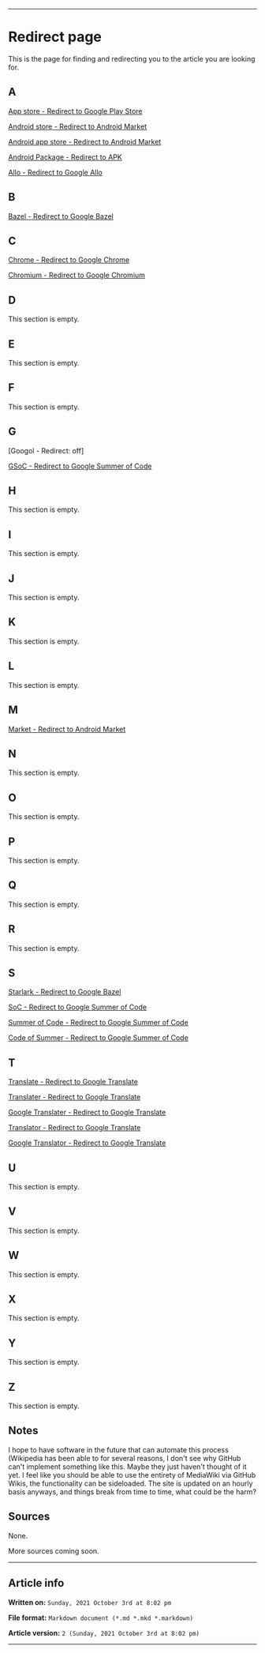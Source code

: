 
***

# Redirect page

This is the page for finding and redirecting you to the article you are looking for.

## A

[App store - Redirect to Google Play Store](https://github.com/seanpm2001/Degoogle-your-life/wiki/Google-play-store/)

[Android store - Redirect to Android Market](https://github.com/seanpm2001/Degoogle-your-life/wiki/Android-market/)

[Android app store - Redirect to Android Market](https://github.com/seanpm2001/Degoogle-your-life/wiki/Android-market/)

[Android Package - Redirect to APK](https://github.com/seanpm2001/Degoogle-your-life/wiki/APK/)

[Allo - Redirect to Google Allo](https://github.com/seanpm2001/Degoogle-your-life/wiki/Google-Allo/)

## B

[Bazel - Redirect to Google Bazel](https://github.com/seanpm2001/Degoogle-your-life/wiki/Google-Bazel/)

## C

[Chrome - Redirect to Google Chrome](https://github.com/seanpm2001/Degoogle-your-life/wiki/Google-Chrome/)

[Chromium - Redirect to Google Chromium](https://github.com/seanpm2001/Degoogle-your-life/wiki/Google-Chromium/)

## D

This section is empty.

## E

This section is empty.

## F

This section is empty.

## G

[Googol - Redirect: off]

[GSoC - Redirect to Google Summer of Code](https://github.com/seanpm2001/Degoogle-your-life/wiki/Google-Summer-of-Code/)

## H

This section is empty.

## I

This section is empty.

## J

This section is empty.

## K

This section is empty.

## L

This section is empty.

## M

[Market - Redirect to Android Market](https://github.com/seanpm2001/Degoogle-your-life/wiki/Market/)

## N

This section is empty.

## O

This section is empty.

## P

This section is empty.

## Q

This section is empty.

## R

This section is empty.

## S

[Starlark - Redirect to Google Bazel](https://github.com/seanpm2001/Degoogle-your-life/wiki/Google-Bazel/)

[SoC - Redirect to Google Summer of Code](https://github.com/seanpm2001/Degoogle-your-life/wiki/Google-Summer-of-Code/)

[Summer of Code - Redirect to Google Summer of Code](https://github.com/seanpm2001/Degoogle-your-life/wiki/Google-Summer-of-Code/)

[Code of Summer - Redirect to Google Summer of Code](https://github.com/seanpm2001/Degoogle-your-life/wiki/Google-Summer-of-Code/)

## T

[Translate - Redirect to Google Translate](https://github.com/seanpm2001/Degoogle-your-life/wiki/Google-Translate/)

[Translater - Redirect to Google Translate](https://github.com/seanpm2001/Degoogle-your-life/wiki/Google-Translate/)

[Google Translater - Redirect to Google Translate](https://github.com/seanpm2001/Degoogle-your-life/wiki/Google-Translate/)

[Translator - Redirect to Google Translate](https://github.com/seanpm2001/Degoogle-your-life/wiki/Google-Translate/)

[Google Translator - Redirect to Google Translate](https://github.com/seanpm2001/Degoogle-your-life/wiki/Google-Translate/)

## U

This section is empty.

## V

This section is empty.

## W

This section is empty.

## X

This section is empty.

## Y

This section is empty.

## Z

This section is empty.

## Notes

I hope to have software in the future that can automate this process (Wikipedia has been able to for several reasons, I don't see why GitHub can't implement something like this. Maybe they just haven't thought of it yet. I feel like you should be able to use the entirety of MediaWiki via GitHub Wikis, the functionality can be sideloaded. The site is updated on an hourly basis anyways, and things break from time to time, what could be the harm?

## Sources

None.

More sources coming soon.

***

## Article info

**Written on:** `Sunday, 2021 October 3rd at 8:02 pm`

**File format:** `Markdown document (*.md *.mkd *.markdown)`

**Article version:** `2 (Sunday, 2021 October 3rd at 8:02 pm)`

***
